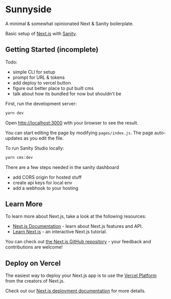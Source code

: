 # Sunnyside
A minimal & somewhat opinionated Next & Sanity boilerplate.

Basic setup of [Next.js](https://nextjs.org/) with [Sanity](https://www.sanity.io/).

## Getting Started (incomplete)

Todo: 
- simple CLI for setup
- prompt for URL & tokens
- add deploy to vercel button
- figure out better place to put built cms
- talk about how its bundled for now but shouldn't be

First, run the development server:

```bash
yarn dev
```

Open [http://localhost:3000](http://localhost:3000) with your browser to see the result.

You can start editing the page by modifying `pages/index.js`. The page auto-updates as you edit the file.

To run Sanity Studio locally:

```bash
yarn cms:dev
```

There are a few steps needed in the sanity dashboard
- add CORS origin for hosted stuff
- create api keys for local env
- add a webhook to your hosting

## Learn More

To learn more about Next.js, take a look at the following resources:

- [Next.js Documentation](https://nextjs.org/docs) - learn about Next.js features and API.
- [Learn Next.js](https://nextjs.org/learn) - an interactive Next.js tutorial.

You can check out [the Next.js GitHub repository](https://github.com/vercel/next.js/) - your feedback and contributions are welcome!

## Deploy on Vercel

The easiest way to deploy your Next.js app is to use the [Vercel Platform](https://vercel.com/import?utm_medium=default-template&filter=next.js&utm_source=create-next-app&utm_campaign=create-next-app-readme) from the creators of Next.js.

Check out our [Next.js deployment documentation](https://nextjs.org/docs/deployment) for more details.
